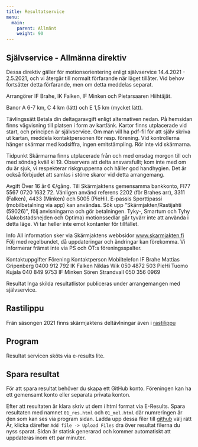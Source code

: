 ```yaml
---
title: Resultatservice
menu:
  main:
    parent: Allmänt
    weight: 90
---
```


## Självservice - Allmänna direktiv
Dessa direktiv gäller för motionsorientering enligt självservice 14.4.2021 - 2.5.2021, och vi återgår till normalt förfarande när läget tillåter. Vid behov fortsätter detta förfarande, men om detta meddelas separat. 

Arrangörer
IF Brahe, IK Falken, IF Minken och Pietarsaaren Hiihtäjät.

Banor
A 6-7 km, C 4 km (lätt) och E 1,5 km (mycket lätt).

Tävlingssätt 
Betala din deltagaravgift enligt alternativen nedan. På hemsidan finns vägvisning till platsen i form av kartlänk. Kartor finns utplacerade vid start, och principen är självservice. Om man vill ha pdf-fil för att själv skriva ut kartan, meddela kontaktpersonen för resp. förening. Vid kontrollerna hänger skärmar med kodsiffra, ingen emitstämpling. Rör inte vid skärmarna.

Tidpunkt 
Skärmarna finns utplacerade från och med onsdag morgon till och med söndag kväll kl 19. Observera att delta ansvarsfullt; kom inte med om du är sjuk, vi respekterar riskgrupperna och håller god handhygien. Det är också förbjudet att samlas i större skaror vid detta arrangemang.

Avgift 
Över 16 år 6 €/gång. 
Till Skärmjaktens gemensamma bankkonto, FI77 5567 0720 1632 72. Vänligen använd referens 2202 (för Brahes arr), 3311 (Falken), 4433 (Minken) och 5005 (PieHi). 
E-passis Sporttipassi (mobilbetalning via app) kan användas. Sök upp "Skärmjakten/Rastijahti (59026)", följ anvisningarna och gör betalningen. 
Tyky-, Smartum och Tyhy (Jakobstadsnejden och Optima) motionssedlar går tyvärr inte att använda i detta läge. 
Vi tar heller inte emot kontanter för tillfället. 

Info 
All information sker via Skärmjaktens webbsidor www.skarmjakten.fi 
Följ med regelbundet, då uppdateringar och ändringar kan förekomma. 
Vi informerar främst inte via PS och ÖT:s föreningsspalter. 

Kontaktuppgifter
Förening    Kontaktperson       Mobiltelefon
IF Brahe    Mattias Gripenberg  0400 912 792 
IK Falken   Niklas Wik          050 4872 503 
PieHi       Tuomo Kujala        040 849 9753 
IF Minken   Sören Strandvall    050 356 0969 

Resultat 
Inga skilda resultatlistor publiceras under arrangemangen med självservice.


## Rastilippu

Frän säsongen 2021 finns skärmjaktens deltävlningar även i [rastilippu](https://rastilippu.fi)

## Program

Resultat servicen sköts via e-results lite.

## Spara resultat

För att spara resultat behöver du skapa ett GitHub konto. Föreningen kan ha ett gemensamt konto eller separata privata konton. 

Efter att resultaten är klara skriv ut dem i html format via E-Results. Spara resultaten med namnet `01_res.html` och `01_mel.html` där numreringen är den som kan ses via program sidan. Ladda upp dessa filer till [github](https://github.com/Skarmjakten/website/tree/main/resultat) välj rätt År, klicka därefter `Add file -> Upload Files` dra över resultat filerna du nyss sparat. Sidan är statisk generarad och kommer automatiskt att uppdateras inom ett par minuter.
